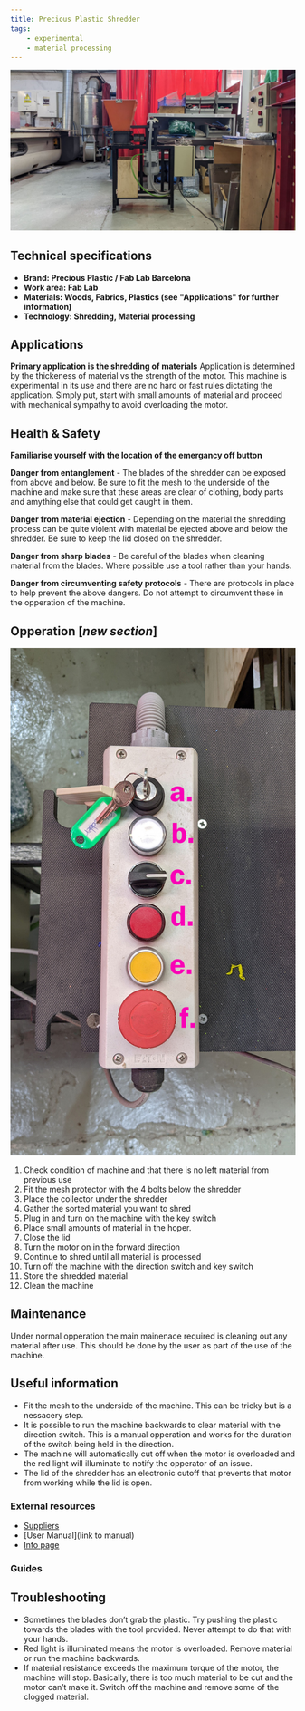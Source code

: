 ```yaml
---
title: Precious Plastic Shredder
tags: 
    - experimental
    - material processing
---
```


![](assets/shredder-01.jpg)

## Technical specifications

- **Brand: Precious Plastic / Fab Lab Barcelona** 
- **Work area: Fab Lab** 
- **Materials: Woods, Fabrics, Plastics (see "Applications" for further information)**
- **Technology: Shredding, Material processing**

## Applications

**Primary application is the shredding of materials**
Application is determined by the thickeness of material vs the strength of the motor. This machine is experimental in its use and there are no hard or fast rules dictating the application. Simply put, start with small amounts of material and proceed with mechanical sympathy to avoid overloading the motor.

## Health & Safety

**Familiarise yourself with the location of the emergancy off button**

**Danger from entanglement** - The blades of the shredder can be exposed from above and below. Be sure to fit the mesh to the underside of the machine and make sure that these areas are clear of clothing, body parts and amything else that could get caught in them. 

**Danger from material ejection** - Depending on the material the shredding process can be quite violent with material be ejected above and below the shredder. Be sure to keep the lid closed on the shredder.

**Danger from sharp blades** - Be careful of the blades when cleaning material from the blades. Where possible use a tool rather than your hands.

**Danger from circumventing safety protocols** - There are protocols in place to help prevent the above dangers. Do not attempt to circumvent these in the opperation of the machine.

## Opperation [*new section*]

![](assets/shredder-controls-01.jpg)

1. Check condition of machine and that there is no left material from previous use
2. Fit the mesh protector with the 4 bolts below the shredder
3. Place the collector under the shredder
4. Gather the sorted material you want to shred
5. Plug in and turn on the machine with the key switch
6. Place small amounts of material in the hoper.
7. Close the lid
8. Turn the motor on in the forward direction
9. Continue to shred until all material is processed
10. Turn off the machine with the direction switch and key switch
11. Store the shredded material
12. Clean the machine

## Maintenance

 Under normal opperation the main mainenace required is cleaning out any material after use. This should be done by the user as part of the use of the machine. 

## Useful information

 - Fit the mesh to the underside of the machine. This can be tricky but is a nessacery step. 
 - It is possible to run the machine backwards to clear material with the direction switch. This is a manual opperation and works for the duration of the switch being held in the direction.
 - The machine will automatically cut off when the motor is overloaded and the red light will illuminate to notify the opperator of an issue. 
 - The lid of the shredder has an electronic cutoff that prevents that motor from working while the lid is open. 

### External resources

  - [Suppliers](https://community.preciousplastic.com/academy/build/shredder)
  - [User Manual](link to manual)
  - [Info page](https://community.preciousplastic.com/academy/build/shredder)

### Guides

## Troubleshooting

- Sometimes the blades don’t grab the plastic. Try pushing the plastic towards the blades with the tool provided. Never attempt to do that with your hands.
- Red light is illuminated means the motor is overloaded. Remove material or run the machine backwards. 
- If material resistance exceeds the maximum torque of the motor, the machine will stop. Basically, there is too much material to be cut and the motor can’t make it. Switch off the machine and remove some of the clogged material.

